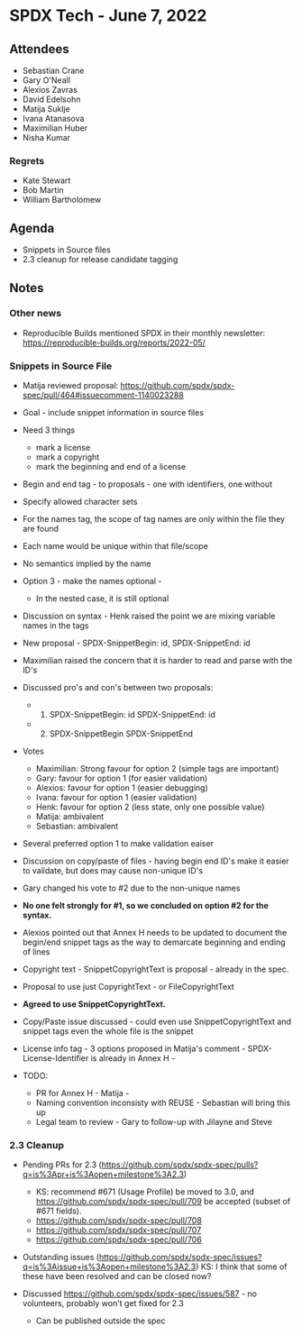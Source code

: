 # SPDX Tech - June 7, 2022

## Attendees
* Sebastian Crane
* Gary O'Neall
* Alexios Zavras
* David Edelsohn
* Matija Suklje
* Ivana Atanasova
* Maximilian Huber
* Nisha Kumar

### Regrets
* Kate Stewart
* Bob Martin
* William Bartholomew

## Agenda
* Snippets in Source files
* 2.3 cleanup for release candidate tagging

## Notes

### Other news
* Reproducible Builds mentioned SPDX in their monthly newsletter: https://reproducible-builds.org/reports/2022-05/

### Snippets in Source File
* Matija reviewed proposal: https://github.com/spdx/spdx-spec/pull/464#issuecomment-1140023288
* Goal - include snippet information in source files
* Need 3 things
  * mark a license
  * mark a copyright
  * mark the beginning and end of a license
* Begin and end tag - to proposals - one with identifiers, one without
* Specify allowed character sets
* For the names tag, the scope of tag names are only within the file they are found
* Each name would be unique within that file/scope
* No semantics implied by the name
* Option 3 - make the names optional -
  * In the nested case, it is still optional
* Discussion on syntax - Henk raised the point we are mixing variable names in the tags
* New proposal - SPDX-SnippetBegin: id, SPDX-SnippetEnd: id
* Maximilian raised the concern that it is harder to read and parse with the ID's
* Discussed pro's and con's between two proposals:
  * 1) SPDX-SnippetBegin: id    SPDX-SnippetEnd: id
  * 2) SPDX-SnippetBegin   SPDX-SnippetEnd
* Votes
  * Maximilian: Strong favour for option 2 (simple tags are important)
  * Gary: favour for option 1 (for easier validation)
  * Alexios: favour for option 1 (easier debugging)
  * Ivana: favour for option 1 (easier validation)
  * Henk: favour for option 2 (less state, only one possible value)
  * Matija: ambivalent
  * Sebastian: ambivalent

* Several preferred option 1 to make validation eaiser
* Discussion on copy/paste of files - having begin end ID's make it easier to validate, but does may cause non-unique ID's
* Gary changed his vote to #2 due to the non-unique names
* **No one felt strongly for #1, so we concluded on option #2 for the syntax.**
* Alexios pointed out that Annex H needs to be updated to document the begin/end snippet tags as the way to demarcate beginning and ending of lines
* Copyright text - SnippetCopyrightText is proposal - already in the spec.
* Proposal to use just CopyrightText - or FileCopyrightText
* **Agreed to use SnippetCopyrightText.**
* Copy/Paste issue discussed - could even use SnippetCopyrightText and snippet tags even the whole file is the snippet
* License info tag - 3 options proposed in Matija's comment - SPDX-License-Identifier is already in Annex H -
* TODO:
  * PR for Annex H - Matija -
  * Naming convention inconsisty with REUSE - Sebastian will bring this up
  * Legal team to review - Gary to follow-up with Jilayne and Steve

### 2.3 Cleanup
* Pending PRs for 2.3 (https://github.com/spdx/spdx-spec/pulls?q=is%3Apr+is%3Aopen+milestone%3A2.3)
  * KS:  recommend #671 (Usage Profile) be moved to 3.0, and https://github.com/spdx/spdx-spec/pull/709 be accepted (subset of #671 fields).
  * https://github.com/spdx/spdx-spec/pull/708
  * https://github.com/spdx/spdx-spec/pull/707
  * https://github.com/spdx/spdx-spec/pull/706

* Outstanding issues (https://github.com/spdx/spdx-spec/issues?q=is%3Aissue+is%3Aopen+milestone%3A2.3) KS: I think that some of these have been resolved and can be closed now?
* Discussed https://github.com/spdx/spdx-spec/issues/587 - no volunteers, probably won't get fixed for 2.3
  * Can be published outside the spec
